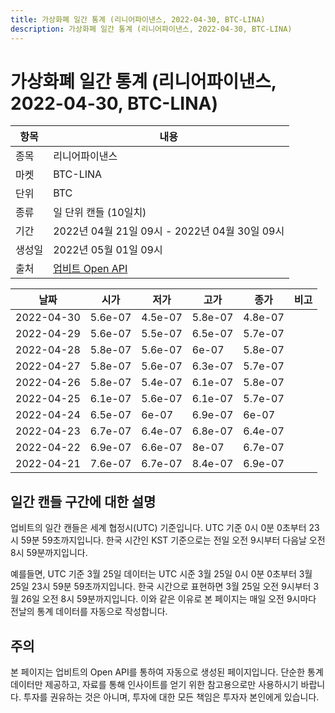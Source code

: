 ```yaml
---
title: 가상화폐 일간 통계 (리니어파이낸스, 2022-04-30, BTC-LINA)
description: 가상화폐 일간 통계 (리니어파이낸스, 2022-04-30, BTC-LINA)
---
```



가상화폐 일간 통계 (리니어파이낸스, 2022-04-30, BTC-LINA)
===

|항목|내용|
|--|--|
|종목|리니어파이낸스|
|마켓|BTC-LINA|
|단위|BTC|
|종류|일 단위 캔들 (10일치)|
|기간|2022년 04월 21일 09시 - 2022년 04월 30일 09시|
|생성일|2022년 05월 01일 09시|
|출처|[업비트 Open API](https://docs.upbit.com)|


|날짜|시가|저가|고가|종가|비고|
|--|--|--|--|--|--|
|2022-04-30|5.6e-07|4.5e-07|5.8e-07|4.8e-07|    |
|2022-04-29|5.6e-07|5.5e-07|6.5e-07|5.7e-07|    |
|2022-04-28|5.8e-07|5.6e-07|6e-07|5.8e-07|    |
|2022-04-27|5.8e-07|5.6e-07|6.3e-07|5.7e-07|    |
|2022-04-26|5.8e-07|5.4e-07|6.1e-07|5.8e-07|    |
|2022-04-25|6.1e-07|5.6e-07|6.1e-07|5.7e-07|    |
|2022-04-24|6.5e-07|6e-07|6.9e-07|6e-07|    |
|2022-04-23|6.7e-07|6.4e-07|6.8e-07|6.4e-07|    |
|2022-04-22|6.9e-07|6.6e-07|8e-07|6.7e-07|    |
|2022-04-21|7.6e-07|6.7e-07|8.4e-07|6.9e-07|    |


일간 캔들 구간에 대한 설명
---


업비트의 일간 캔들은 세계 협정시(UTC) 기준입니다. 
UTC 기준 0시 0분 0초부터 23시 59분 59초까지입니다. 
한국 시간인 KST 기준으로는 전일 오전 9시부터 다음날 오전 8시 59분까지입니다. 


예를들면, UTC 기준 3월 25일 데이터는 UTC 시준 3월 25일 0시 0분 0초부터 3월 25일 23시 59분 59초까지입니다. 
한국 시간으로 표현하면 3월 25일 오전 9시부터 3월 26일 오전 8시 59분까지입니다. 
이와 같은 이유로 본 페이지는 매일 오전 9시마다 전날의 통계 데이터를 자동으로 작성합니다. 


주의
---


본 페이지는 업비트의 Open API를 통하여 자동으로 생성된 페이지입니다. 
단순한 통계 데이터만 제공하고, 자료를 통해 인사이트를 얻기 위한 참고용으로만 사용하시기 바랍니다. 
투자를 권유하는 것은 아니며, 투자에 대한 모든 책임은 투자자 본인에게 있습니다. 
